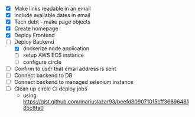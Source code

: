 

- [X]  Make links readable in an email
- [X]  Include available dates in email
- [X]  Tech debt - make page objects
- [X]  Create homepage
- [X]  Deploy Frontend
- [ ]  Deploy Backend
    - [X] dockerize node application
    - [ ] setup AWS ECS instance
    - [ ] configure circle
- [ ]  Confirm to user that email address is sent
- [ ]  Connect backend to DB
- [ ]  Connect backend to managed selenium instance
- [ ]  Clean up circle CI deploy jobs
    - using https://gist.github.com/mariuslazar93/beefd809071015cff3689648185c8fa0